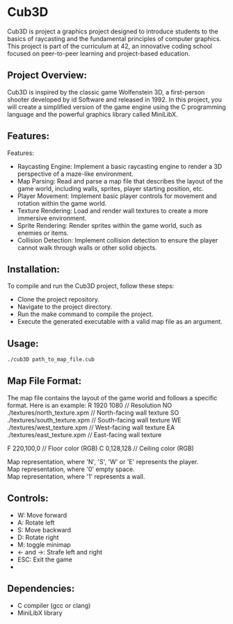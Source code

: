 # Cub3D

Cub3D is project a graphics project designed to introduce students to the basics of raycasting and the fundamental principles of computer graphics. This project is part of the curriculum at 42, an innovative coding school focused on peer-to-peer learning and project-based education.



## Project Overview:
Cub3D is inspired by the classic game Wolfenstein 3D, a first-person shooter developed by id Software and released in 1992. In this project, you will create a simplified version of the game engine using the C programming language and the powerful graphics library called MiniLibX.
## Features:
Features:
- Raycasting Engine: Implement a basic raycasting engine to render a 3D perspective of a maze-like environment.
- Map Parsing: Read and parse a map file that describes the layout of the game world, including walls, sprites, player starting position, etc.
- Player Movement: Implement basic player controls for movement and rotation within the game world.
- Texture Rendering: Load and render wall textures to create a more immersive environment.
- Sprite Rendering: Render sprites within the game world, such as enemies or items.
- Collision Detection: Implement collision detection to ensure the player cannot walk through walls or other solid objects.

## Installation:
To compile and run the Cub3D project, follow these steps:
- Clone the project repository.
- Navigate to the project directory.
- Run the make command to compile the project.
- Execute the generated executable with a valid map file as an argument.

## Usage: 
```bash
./cub3D path_to_map_file.cub
```
## Map File Format:
The map file contains the layout of the game world and follows a specific format. Here is an example:
R 1920 1080  // Resolution
NO ./textures/north_texture.xpm  // North-facing wall texture
SO ./textures/south_texture.xpm  // South-facing wall texture
WE ./textures/west_texture.xpm    // West-facing wall texture
EA ./textures/east_texture.xpm    // East-facing wall texture

F 220,100,0    // Floor color (RGB)
C 0,128,128    // Ceiling color (RGB)

Map representation, where 'N', 'S', 'W' or 'E' represents the player.\
Map representation, where '0' empty space.\
Map representation, where '1' represents a wall.

## Controls:
- W: Move forward
- A: Rotate left 
- S: Move backward 
- D: Rotate right 
- M: toggle minimap
- ← and →: Strafe left and right 
- ESC: Exit the game
- 
## Dependencies:
 - C compiler (gcc or clang)
 - MiniLibX library
